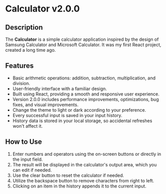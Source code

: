 # Calculator v2.0.0

## Description

The **Calculator** is a simple calculator application inspired by the design of Samsung Calculator and Microsoft Calculator. It was my first React project, created a long time ago.

## Features

- Basic arithmetic operations: addition, subtraction, multiplication, and division.
- User-friendly interface with a familiar design.
- Built using React, providing a smooth and responsive user experience.
- Version 2.0.0 includes performance improvements, optimizations, bug fixes, and visual improvements.
- Change the theme to light or dark according to your preference.
- Every successful input is saved in your input history.
- History data is stored in your local storage, so accidental refreshes won't affect it.

## How to Use

1. Enter numbers and operators using the on-screen buttons or directly in the input field.
2. The result will be displayed in the calculator's output area, which you can edit if needed.
3. Use the clear button to reset the calculator if needed.
4. Utilize the backspace button to remove characters from right to left.
5. Clicking on an item in the history appends it to the current input.





